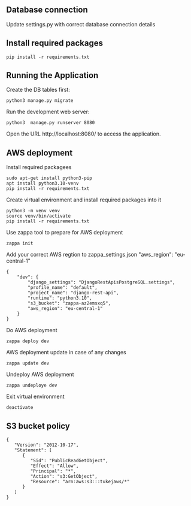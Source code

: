 ## Database connection
Update settings.py with correct database connection details

## Install required packages

```
pip install -r requirements.txt
```

## Running the Application

Create the DB tables first:
```
python3 manage.py migrate
```
Run the development web server:
```
python3  manage.py runserver 8080
```
Open the URL http://localhost:8080/ to access the application.


## AWS deployment
Install required packagees
```
sudo apt-get install python3-pip
apt install python3.10-venv
pip install -r requirements.txt
```

Create virtual environment and install required packages into it
```
python3 -m venv venv
source venv/bin/activate
pip install -r requirements.txt
```

Use zappa tool to prepare for AWS deployment
```
zappa init
```

Add your correct AWS regtion to zappa_settings.json
"aws_region": "eu-central-1"
```
{
    "dev": {
        "django_settings": "DjangoRestApisPostgreSQL.settings",
        "profile_name": "default",
        "project_name": "django-rest-api",
        "runtime": "python3.10",
        "s3_bucket": "zappa-az2emsxq5",
        "aws_region": "eu-central-1"
    }
}
```
Do AWS deployment

```
zappa deploy dev
```

AWS deployment update in case of any changes
```
zappa update dev
```

Undeploy AWS deployment
```
zappa undeploye dev
```

Exit virtual environment
```
deactivate
```

## S3 bucket policy
```
{
   "Version": "2012-10-17",
   "Statement": [
      {
         "Sid": "PublicReadGetObject",
         "Effect": "Allow",
         "Principal": "*",
         "Action": "s3:GetObject",
         "Resource": "arn:aws:s3:::tukejaws/*"
      }
   ]
}
```